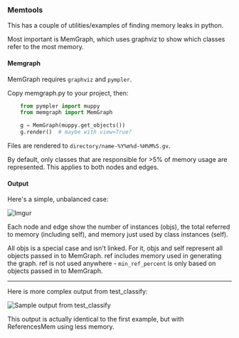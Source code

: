 ### Memtools

This has a couple of utilities/examples of finding memory leaks in python.

Most important is MemGraph, which uses graphviz to show which classes refer
to the most memory.

#### Memgraph

MemGraph requires `graphviz` and `pympler`.

Copy memgraph.py to your project, then:

```python
    from pympler import muppy
    from memgraph import MemGraph

    g = MemGraph(muppy.get_objects())
    g.render()  # maybe with view=True?
```

Files are rendered to `directory/name-%Y%m%d-%H%M%S.gv`.

By default, only classes that are responsible for >5% of
memory usage are represented. This applies to both nodes and edges.

#### Output

Here's a simple, unbalanced case:

![Imgur](https://i.imgur.com/NvW1H0U.png)

Each node and edge show the number of instances (objs), the total referred to memory
(including self), and memory just used by class instances (self).

All objs is a special case and isn't linked. For it, objs and self represent all objects
passed in to MemGraph. ref includes memory used in generating the graph. ref is
not used anywhere - `min_ref_percent` is only based on objects passed in to MemGraph.

-----------------------------

Here is more complex output from test_classify:

![Sample output from test_classify](https://i.imgur.com/vWVZCMj.png)


This output is actually identical to the first example, but with ReferencesMem using less memory.



